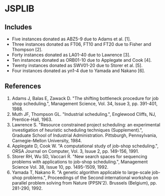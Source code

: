 # JSPLIB

## Includes

- Five instances donated as ABZ5-9 due to Adams et al. [1].
- Three instances donated as FT06, FT10 and FT20 due to Fisher and Thompson [2].
- Forty instances donated as LA01-40 due to Lawrence [3].
- Ten instances donated as ORB01-10 due to Applegate and Cook [4].
- Twenty instances donated as SWV01-20 due to Storer et al. [5].
- Four instances donated as yn1-4 due to Yamada and Nakano [6].

## References

1. Adams J, Balas E, Zawack D. "The shifting bottleneck procedure for job shop scheduling.", Management Science, Vol. 34, Issue 3, pp. 391-401, 1988.
2. Muth JF, Thompson GL. "Industrial scheduling.", Englewood Cliffs, NJ, Prentice-Hall, 1963.
3. Lawrence S. "Resource constrained project scheduling: an experimental investigation of heuristic scheduling techniques (Supplement).", Graduate School of Industrial Administration. Pittsburgh, Pennsylvania, Carnegie-Mellon University, 1984.
4. Applegate D, Cook W. "A computational study of job-shop scheduling.", ORSA Journal on Computer, Vol. 3, Isuue 2, pp. 149-156, 1991.
5. Storer RH, Wu SD, Vaccari R. "New search spaces for sequencing problems with applications to job-shop scheduling.", Management Science Vol. 38, Issue 10, pp. 1495-1509, 1992.
6. Yamada T, Nakano R. "A genetic algorithm applicable to large-scale job-shop problems.", Proceedings of the Second international workshop on parallel problem solving from Nature (PPSN'2). Brussels (Belgium), pp. 281-290, 1992.
